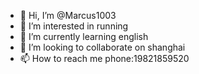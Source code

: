 - 👋 Hi, I’m @Marcus1003
- 👀 I’m interested in running
- 🌱 I’m currently learning english
- 💞️ I’m looking to collaborate on shanghai
- 📫 How to reach me phone:19821859520

<!---
Marcus1003/Marcus1003 is a ✨ special ✨ repository because its `README.md` (this file) appears on your GitHub profile.
You can click the Preview link to take a look at your changes.
--->
